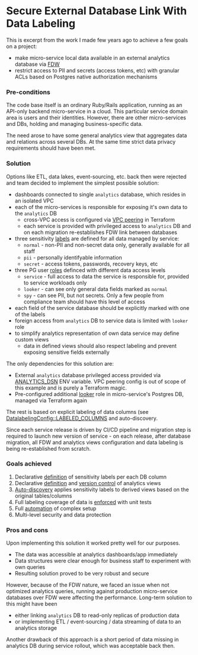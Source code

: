 # Secure External Database Link With Data Labeling

This is excerpt from the work I made few years ago to achieve a few goals on a project:
- make micro-service local data available in an external analytics database via [FDW](https://www.postgresql.org/docs/current/postgres-fdw.html)
- restrict access to PII and secrets (access tokens, etc) with granular ACLs based on Postgres native authorization mechanisms

### Pre-conditions

The code base itself is an ordinary Ruby/Rails application, running as an API-only backend micro-service in a cloud. This particular service domain area is users and their identities. However, there are other micro-services and DBs, holding and managing business-specific data.

The need arose to have some general analytics view that aggregates data and relations across several DBs. At the same time strict data privacy requirements should have been met.

### Solution

Options like ETL, data lakes, event-sourcing, etc. back then were rejected and team decided to implement the simplest possible solution:
- dashboards connected to single `analytics` database, which resides in an isolated VPC
- each of the micro-services is responsible for exposing it's own data to the `analytics` DB
  - cross-VPC access is configured via [VPC peering](https://docs.aws.amazon.com/vpc/latest/peering/what-is-vpc-peering.html) in Terraform
  - each service is provided with privileged access to `analytics` DB and on each migration re-establishes FDW link between databases
- three sensitivity [labels](app/lib/database/data_labeling_config.rb#3) are defined for all data managed by service:
  - `normal` - non-PII and non-secret data only, generally available for all staff
  - `pii` - personally identifyable information
  - `secret` - access tokens, passwords, recovery keys, etc
- three PG user [roles](app/lib/database/roles_config.rb#7) definced with different data access levels
  - `service` - full access to data the service is responsible for, provided to service workloads only
  - `looker` - can see only general data fields marked as `normal`
  - `spy` - can see PII, but not secrets. Only a few people from compliance team should have this level of access
- each field of the service database should be explicitly marked with one of the labels
- foreign access from `analytics` DB to service data is limited with `looker` role
- to simplify analytics representation of own data service may define custom views
  - data in defined views should also respect labeling and prevent exposing sensitive fields externally

The only dependencies for this solution are:
- External `analytics` database privileged access provided via [ANALYTICS_DSN](app/lib/database/analytics.rb#72) ENV variable. VPC peering config is out of scope of this example and is purely a Terraform magic.
- Pre-configured additional [looker](app/lib/database/analytics.rb#43) role in micro-service's Postgres DB, managed via Terraform again

The rest is based on explicit labeling of data columns (see [DatalabelingConfig::LABELED_COLUMNS](app/lib/database/data_labeling_config.rb) and auto-discovery.

Since each service release is driven by CI/CD pipeline and migration step is required to launch new version of service - on each release, after database migration, all FDW and analytics views configuration and data labeling is being re-established from scratch.

### Goals achieved

1. Declarative [definition](app/lib/database/data_labeling_config.rb#3) of sensitivity labels per each DB column
2. Declarative [definition](app/lib/database/views.rb#5) and [version control](app/lib/database/views.rb#6) of analytics views 
4. [Auto-discovery](app/lib/database/data_labeling_config.rb#64) applies sensitivity labels to derived views based on the original tables/columns
2. Full labeling coverage of data is [enforced](test/lib/database/data_labeling_config_test.rb) with unit tests
3. Full [automation](lib/tasks/db.rake) of complex setup
5. Multi-level security and data protection

### Pros and cons

Upon implementing this solution it worked pretty well for our purposes. 
- The data was accessible at analytics dashboards/app immediately
- Data structures were clear enough for business staff to experiment with own queries
- Resulting solution proved to be very robust and secure

However, because of the FDW nature, we faced an issue when not optimized analytics queries, running against production micro-service databases over FDW were affecting the performance. Long-term solution to this might have been
- either linking `analytics` DB to read-only replicas of production data
- or implementing ETL / event-sourcing / data streaming of data to an analytics storage

Another drawback of this approach is a short period of data missing in analytics DB during service rollout, which was acceptable back then.
